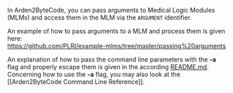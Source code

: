 In Arden2ByteCode, you can pass arguments to Medical Logic Modules (MLMs) and access them in the MLM via the `ARGUMENT` identifier.

An example of how to pass arguments to a MLM and process them is given here:  
<https://github.com/PLRI/example-mlms/tree/master/passing%20arguments>

An explanation of how to pass the command line parameters with the **-a** flag and properly escape them is given in the according 
[README.md](https://github.com/PLRI/example-mlms/blob/master/passing%20arguments/README.md).  
Concerning how to use the **-a** flag, you may also look at the [[Arden2ByteCode Command Line Reference]].